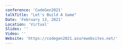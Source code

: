 ```yaml
---
conference: 'CodeGen2021'
talkTitle: "Let's Build A Game"
Date: 'February 13, 2021'
Location: 'Virtual'
Slides: ''
Video: ''
Website: 'https://codegen2021.azurewebsites.net/'
---
```

